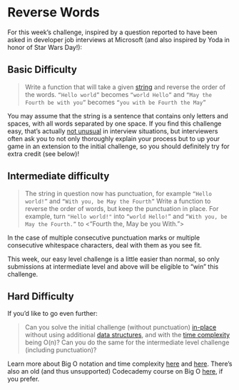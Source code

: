 # Reverse Words

For this week’s challenge, inspired by a question reported to have been asked in developer job interviews at Microsoft (and also inspired by Yoda in honor of Star Wars Day!):

## Basic Difficulty

> Write a function that will take a given [string](https://en.wikipedia.org/wiki/String_(computer_science)) and reverse the order of the words. `“Hello world”` becomes `“world Hello”` and `“May the Fourth be with you”` becomes `“you with be Fourth the May”`

You may assume that the string is a sentence that contains only letters and spaces, with all words separated by one space.
If you find this challenge easy, that’s actually [not unusual](https://discuss.codecademy.com/t/code-challenges-in-interviews/82161) in interview situations, but interviewers often ask you to not only thoroughly explain your process but to up your game in an extension to the initial challenge, so you should definitely try for extra credit (see below)!

## Intermediate difficulty

> The string in question now has punctuation, for example `“Hello world!”` and `“With you, be May the Fourth”` Write a function to reverse the order of words, but keep the punctuation in place. For example, turn `"Hello world!"` into `“world Hello!”` and `“With you, be May the Fourth.”` to <“Fourth the, May be you With.”>

In the case of multiple consecutive punctuation marks or multiple consecutive whitespace characters, deal with them as you see fit.

This week, our easy level challenge is a little easier than normal, so only submissions at intermediate level and above will be eligible to “win” this challenge.

## Hard Difficulty

If you’d like to go even further:

> Can you solve the initial challenge (without punctuation) [in-place](https://en.wikipedia.org/wiki/In-place_algorithm) without using additional [data structures](https://en.wikipedia.org/wiki/Data_structure), and with the [time complexity](https://en.wikipedia.org/wiki/Time_complexity) being O(n)? Can you do the same for the intermediate level challenge (including punctuation)?

Learn more about Big O notation and time complexity [here](https://stackoverflow.com/questions/487258/what-is-a-plain-english-explanation-of-big-o-notation) and [here](https://rob-bell.net/2009/06/a-beginners-guide-to-big-o-notation). There’s also an old (and thus unsupported) Codecademy course on Big O [here](https://www.codecademy.com/catalog), if you prefer.
